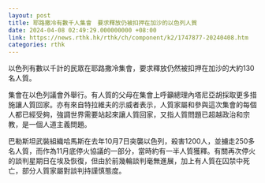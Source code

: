 ```yaml
---
layout: post
title: 耶路撒冷有數千人集會　要求釋放仍被扣押在加沙的以色列人質
date: 2024-04-08 02:49:29.000000000 +08:00
link: https://news.rthk.hk/rthk/ch/component/k2/1747877-20240408.htm
categories: rthk
---
```


以色列有數以千計的民眾在耶路撒冷集會，要求釋放仍然被扣押在加沙的大約130名人質。

集會在以色列議會外舉行。有人質的父母在集會上呼籲總理內塔尼亞胡採取更多措施讓人質回家。亦有來自特拉維夫的示威者表示，人質家屬和參與這次集會的每個人都已經受夠，強調世界需要站起來讓人質回家，又指人質問題已超越政治和宗教，是一個人道主義問題。

巴勒斯坦武裝組織哈馬斯在去年10月7日突襲以色列，殺害1200人，並擄走250多名人質，而作為11月底停火協議的一部分，當時約有一半人質獲釋。有關再次停火的談判星期日在埃及恢復，但由於前幾輪談判毫無進展，加上有人質在囚禁中死亡，部分人質家屬對談判持謹慎態度。
